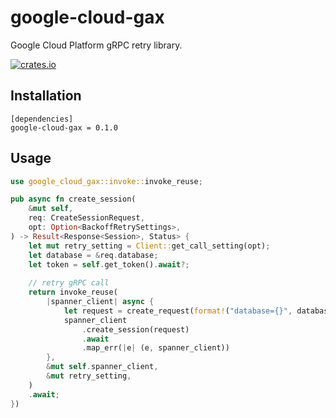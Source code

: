 # google-cloud-gax

Google Cloud Platform gRPC retry library.

[![crates.io](https://img.shields.io/crates/v/google-cloud-gax.svg)](https://crates.io/crates/google-cloud-gax)

## Installation

```
[dependencies]
google-cloud-gax = 0.1.0
```

## Usage 
```rust
use google_cloud_gax::invoke::invoke_reuse;

pub async fn create_session(
    &mut self,
    req: CreateSessionRequest,
    opt: Option<BackoffRetrySettings>,
) -> Result<Response<Session>, Status> {
    let mut retry_setting = Client::get_call_setting(opt);
    let database = &req.database;
    let token = self.get_token().await?;
    
    // retry gRPC call
    return invoke_reuse(
        |spanner_client| async {
            let request = create_request(format!("database={}", database), &token, req.clone());
            spanner_client
                .create_session(request)
                .await
                .map_err(|e| (e, spanner_client))
        },
        &mut self.spanner_client,
        &mut retry_setting,
    )
    .await;
})
```

